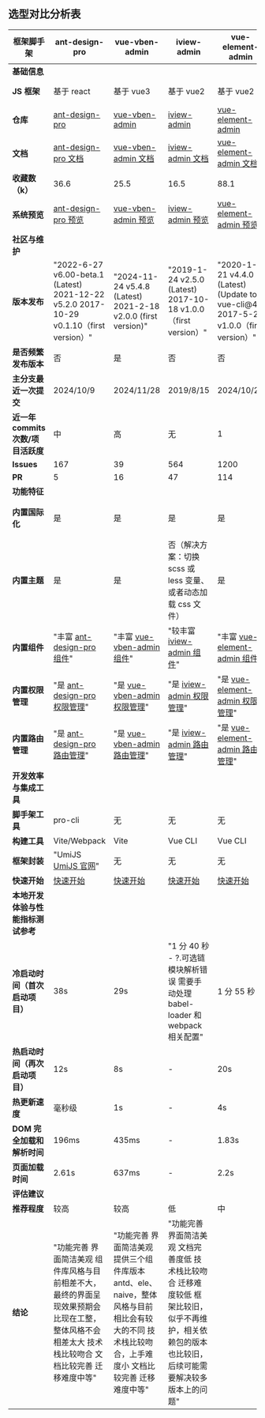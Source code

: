 ## 选型对比分析表

| **框架脚手架**                     | **ant-design-pro**                                                                                                                                  | **vue-vben-admin**                                                                                                                                 | **iview-admin**                                                                                                                                       | **vue-element-admin**                                                                                                                        | **ngx-admin**                                                   |
| ---------------------------------- | --------------------------------------------------------------------------------------------------------------------------------------------------- | -------------------------------------------------------------------------------------------------------------------------------------------------- | ----------------------------------------------------------------------------------------------------------------------------------------------------- | -------------------------------------------------------------------------------------------------------------------------------------------- | --------------------------------------------------------------- |
| **基础信息**                       |                                                                                                                                                     |                                                                                                                                                    |                                                                                                                                                       |                                                                                                                                              |                                                                 |
| **JS 框架**                        | 基于 react                                                                                                                                          | 基于 vue3                                                                                                                                          | 基于 vue2                                                                                                                                             | 基于 vue2                                                                                                                                    | 基于 angular                                                    |
| **仓库**                           | [ant-design-pro](https://github.com/ant-design/ant-design-pro)                                                                                      | [vue-vben-admin](https://github.com/vbenjs/vue-vben-admin?tab=readme-ov-file)                                                                      | [iview-admin](https://github.com/iview/iview-admin)                                                                                                   | [vue-element-admin](https://github.com/PanJiaChen/vue-element-admin)                                                                         | [ngx-admin](https://github.com/akveo/ngx-admin)                 |
| **文档**                           | [ant-design-pro 文档](https://pro.ant.design/docs/overview)                                                                                         | [vue-vben-admin 文档](https://doc.vben.pro/)                                                                                                       | [iview-admin 文档](https://lison16.github.io/iview-admin-doc/#/)                                                                                      | [vue-element-admin 文档](https://panjiachen.github.io/vue-element-admin-site/)                                                               | [ngx-admin 文档](https://akveo.github.io/ngx-admin/)            |
| **收藏数（k）**                    | 36.6                                                                                                                                                | 25.5                                                                                                                                               | 16.5                                                                                                                                                  | 88.1                                                                                                                                         | 25.3                                                            |
| **系统预览**                       | [ant-design-pro 预览](https://preview.pro.ant.design/user/login?redirect=%2Fdashboard%2Fanalysis)                                                   | [vue-vben-admin 预览](https://www.vben.pro/#/auth/login?redirect=%252Fanalytics)                                                                   | [iview-admin 预览](https://admin.iviewui.com/login)                                                                                                   | [vue-element-admin 预览](https://panjiachen.github.io/vue-element-admin/#/login?redirect=%2Fdashboard)                                       | [ngx-admin 预览](https://demo.akveo.com/ngx-admin/themes)       |
| **社区与维护**                     |                                                                                                                                                     |                                                                                                                                                    |                                                                                                                                                       |                                                                                                                                              |                                                                 |
| **版本发布**                       | "2022-6-27 v6.00-beta.1 (Latest) 2021-12-22 v5.2.0 2017-10-29 v0.1.10（first version）"                                                             | "2024-11-24 v5.4.8 (Latest) 2021-2-18 v2.0.0 (first version)"                                                                                      | "2019-1-24 v2.5.0 (Latest) 2017-10-18 v1.0.0（first version）"                                                                                        | "2020-1-21 v4.4.0 (Latest) (Update to vue-cli@4) 2017-5-25 v1.0.0（first version）"                                                          | "2023-10-29 v11.0.0 (Latest) 2017-1-31 v0.9.0（first version）" |
| **是否频繁发布版本**               | 否                                                                                                                                                  | 是                                                                                                                                                 | 否                                                                                                                                                    | 否                                                                                                                                           | 否                                                              |
| **主分支最近一次提交**             | 2024/10/9                                                                                                                                           | 2024/11/28                                                                                                                                         | 2019/8/15                                                                                                                                             | 2024/10/24                                                                                                                                   | 2024/9/25                                                       |
| **近一年 commits 次数/项目活跃度** | 中                                                                                                                                                  | 高                                                                                                                                                 | 无                                                                                                                                                    | 1                                                                                                                                            | 2                                                               |
| **Issues**                         | 167                                                                                                                                                 | 39                                                                                                                                                 | 564                                                                                                                                                   | 1200                                                                                                                                         | 420                                                             |
| **PR**                             | 5                                                                                                                                                   | 16                                                                                                                                                 | 47                                                                                                                                                    | 114                                                                                                                                          | 63                                                              |
| **功能特征**                       |                                                                                                                                                     |                                                                                                                                                    |                                                                                                                                                       |                                                                                                                                              |                                                                 |
| **内置国际化**                     | 是                                                                                                                                                  | 是                                                                                                                                                 | 是                                                                                                                                                    | 是                                                                                                                                           | 否（解决方案：ngx-translate）                                   |
| **内置主题**                       | 是                                                                                                                                                  | 是                                                                                                                                                 | 否（解决方案：切换 scss 或 less 变量、或者动态加载 css 文件）                                                                                         | 是                                                                                                                                           | 是                                                              |
| **内置组件**                       | "丰富 [ant-design-pro 组件](https://procomponents.ant.design/components)"                                                                           | "丰富 [vue-vben-admin 组件](https://doc.vben.pro/guide/in-depth/ui-framework.html)"                                                                | "较丰富 [iview-admin 组件](https://lison16.github.io/iview-admin-doc/#/%E7%BB%84%E4%BB%B6)"                                                           | "丰富 [vue-element-admin 组件](https://element.eleme.io/#/zh-CN/component/installation)"                                                     |                                                                 |
| **内置权限管理**                   | "是 [ant-design-pro 权限管理](https://pro.ant.design/docs/layout/)"                                                                                 | "是 [vue-vben-admin 权限管理](https://doc.vben.pro/guide/in-depth/access.html)"                                                                    | "是 [iview-admin 权限管理](https://lison16.github.io/iview-admin-doc/#/%E6%9D%83%E9%99%90%E6%8E%A7%E5%88%B6)"                                         | "是 [vue-element-admin 权限管理](https://panjiachen.github.io/vue-element-admin-site/guide/essentials/permission.html#logical-modification)" |                                                                 |
| **内置路由管理**                   | "是 [ant-design-pro 路由管理](https://pro.ant.design/docs/router-and-nav/)"                                                                         | "是 [vue-vben-admin 路由管理](https://doc.vben.pro/guide/essentials/route.html)"                                                                   | "是 [iview-admin 路由管理](https://lison16.github.io/iview-admin-doc/#/%E8%B7%AF%E7%94%B1%E9%85%8D%E7%BD%AE)"                                         | "是 [vue-element-admin 路由管理](https://panjiachen.github.io/vue-element-admin-site/guide/essentials/router-and-nav.html#config)"           |                                                                 |
| **开发效率与集成工具**             |                                                                                                                                                     |                                                                                                                                                    |                                                                                                                                                       |                                                                                                                                              |                                                                 |
| **脚手架工具**                     | pro-cli                                                                                                                                             | 无                                                                                                                                                 | 无                                                                                                                                                    | 无                                                                                                                                           |                                                                 |
| **构建工具**                       | Vite/Webpack                                                                                                                                        | Vite                                                                                                                                               | Vue CLI                                                                                                                                               | Vue CLI                                                                                                                                      |                                                                 |
| **框架封装**                       | "UmiJS [UmiJS 官网](https://umijs.org/)"                                                                                                            | 无                                                                                                                                                 | 无                                                                                                                                                    | 无                                                                                                                                           |                                                                 |
| **快速开始**                       | [快速开始](https://pro.ant.design/docs/getting-started)                                                                                             | [快速开始](https://doc.vben.pro/guide/introduction/quick-start.html)                                                                               | [快速开始](https://lison16.github.io/iview-admin-doc/#/%E5%BF%AB%E9%80%9F%E5%BC%80%E5%A7%8B)                                                          | [快速开始](https://panjiachen.github.io/vue-element-admin-site/guide/#getting-started)                                                       |                                                                 |
| **本地开发体验与性能指标测试参考** |                                                                                                                                                     |                                                                                                                                                    |                                                                                                                                                       |                                                                                                                                              |                                                                 |
| **冷启动时间（首次启动项目）**     | 38s                                                                                                                                                 | 29s                                                                                                                                                | "1 分 40 秒 - ?.可选链模块解析错误 需要手动处理 babel-loader 和 webpack 相关配置"                                                                     | 1 分 55 秒                                                                                                                                   |                                                                 |
| **热启动时间（再次启动项目）**     | 12s                                                                                                                                                 | 8s                                                                                                                                                 | -                                                                                                                                                     | 20s                                                                                                                                          |                                                                 |
| **热更新速度**                     | 毫秒级                                                                                                                                              | 1s                                                                                                                                                 | -                                                                                                                                                     | 4s                                                                                                                                           |                                                                 |
| **DOM 完全加载和解析时间**         | 196ms                                                                                                                                               | 435ms                                                                                                                                              | -                                                                                                                                                     | 1.83s                                                                                                                                        |                                                                 |
| **页面加载时间**                   | 2.61s                                                                                                                                               | 637ms                                                                                                                                              | -                                                                                                                                                     | 2.2s                                                                                                                                         |                                                                 |
| **评估建议**                       |                                                                                                                                                     |                                                                                                                                                    |                                                                                                                                                       |                                                                                                                                              |                                                                 |
| **推荐程度**                       | 较高                                                                                                                                                | 较高                                                                                                                                               | 低                                                                                                                                                    | 中                                                                                                                                           | 不推荐                                                          |
| **结论**                           | "功能完善 界面简洁美观 组件库风格与目前相差不大，最终的界面呈现效果预期会比现在工整，整体风格不会相差太大 技术栈比较吻合 文档比较完善 迁移难度中等" | "功能完善 界面简洁美观 提供三个组件库版本 antd、ele、naive，整体风格与目前相比会有较大的不同 技术栈比较吻合，上手难度小 文档比较完善 迁移难度中等" | "功能完善 界面简洁美观 文档完善度低 技术栈比较吻合 迁移难度较低 框架比较旧，似乎不再维护，相关依赖包的版本也比较旧，后续可能需要解决较多版本上的问题" |
